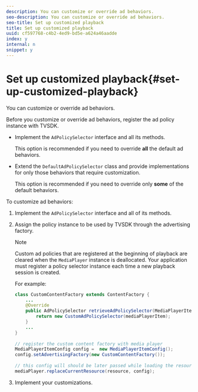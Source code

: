 ```yaml
---
description: You can customize or override ad behaviors.
seo-description: You can customize or override ad behaviors.
seo-title: Set up customized playback
title: Set up customized playback
uuid: cf597768-c4b2-4ed9-bd5e-a624a46aadde
index: y
internal: n
snippet: y
---
```


# Set up customized playback{#set-up-customized-playback}

You can customize or override ad behaviors.

Before you customize or override ad behaviors, register the ad policy instance with TVSDK.

* Implement the `AdPolicySelector` interface and all its methods.

  This option is recommended if you need to override **all** the default ad behaviors. 

* Extend the `DefaultAdPolicySelector` class and provide implementations for only those behaviors that require customization.

  This option is recommended if you need to override only **some** of the default behaviors.

To customize ad behaviors: 

1. Implement the `AdPolicySelector` interface and all of its methods.
1. Assign the policy instance to be used by TVSDK through the advertising factory.

   >[!NOTE]
   >
   >Custom ad policies that are registered at the beginning of playback are cleared when the `MediaPlayer` instance is deallocated. Your application must register a policy selector instance each time a new playback session is created.

   For example: 

   ```java
   class CustomContentFactory extends ContentFactory { 
       ... 
       @Override 
       public AdPolicySelector retrieveAdPolicySelector(MediaPlayerItem mediaPlayerItem) { 
           return new CustomAdPolicySelector(mediaPlayerItem); 
       } 
       ... 
   } 
    
   // register the custom content factory with media player 
   MediaPlayerItemConfig config =  new MediaPlayerItemConfig(); 
   config.setAdvertisingFactory(new CustomContentFactory()); 
    
   // this config will should be later passed while loading the resource 
   mediaPlayer.replaceCurrentResource(resource, config);
   ```

1. Implement your customizations.
